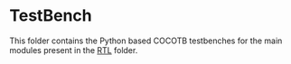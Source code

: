 # TestBench
This folder contains the Python based COCOTB testbenches for the main modules present in the [RTL](https://github.com/nigilmohra/COCOTB/tree/main/Source) folder.
